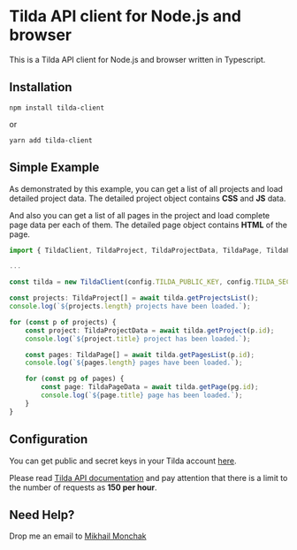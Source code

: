 # Tilda API client for Node.js and browser

This is a Tilda API client for Node.js and browser written in Typescript.

## Installation

```shell
npm install tilda-client
```

or

```shell
yarn add tilda-client
```

## Simple Example

As demonstrated by this example, you can get a list of all projects and load detailed project data. The detailed project object contains **CSS** and **JS** data.

And also you can get a list of all pages in the project and load complete page data per each of them. The detailed page object contains **HTML** of the page.

```typescript
import { TildaClient, TildaProject, TildaProjectData, TildaPage, TildaPageData } from 'tilda-client';

...

const tilda = new TildaClient(config.TILDA_PUBLIC_KEY, config.TILDA_SECRET_KEY);

const projects: TildaProject[] = await tilda.getProjectsList();
console.log(`${projects.length} projects have been loaded.`);

for (const p of projects) {
    const project: TildaProjectData = await tilda.getProject(p.id);
    console.log(`${project.title} project has been loaded.`);

    const pages: TildaPage[] = await tilda.getPagesList(p.id);
    console.log(`${pages.length} pages have been loaded.`);

    for (const pg of pages) {
        const page: TildaPageData = await tilda.getPage(pg.id);
        console.log(`${page.title} page has been loaded.`);
    }
}
```

## Configuration

You can get public and secret keys in your Tilda account <a href="https://tilda.cc/identity/apikeys/" target="_blank">here</a>.

Please read <a href="https://help.tilda.ws/api/" target="_blank">Tilda API documentation</a> and pay attention that there is a limit to the number of requests as **150 per hour**.

## Need Help?

Drop me an email to [Mikhail Monchak](mailto:mikhail.monchak.work@gmail.com)
